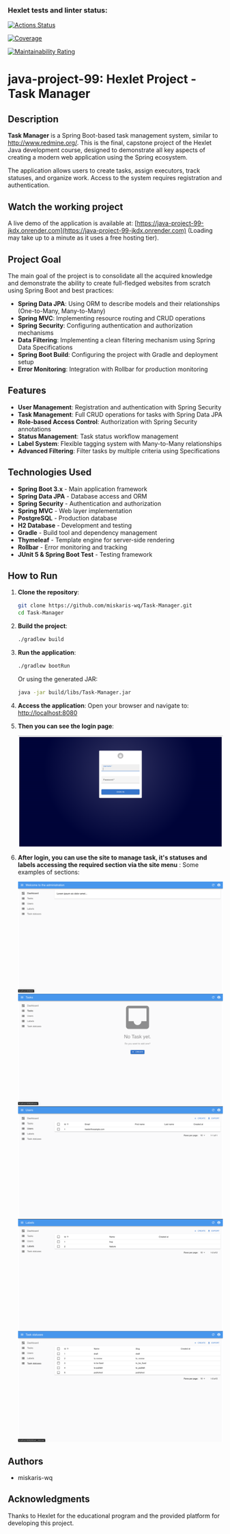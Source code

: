 ### Hexlet tests and linter status:
[![Actions Status](https://github.com/miskaris-wq/java-project-99/actions/workflows/hexlet-check.yml/badge.svg)](https://github.com/miskaris-wq/java-project-99/actions)

[![Coverage](https://sonarcloud.io/api/project_badges/measure?project=miskaris-wq_java-project-99&metric=coverage)](https://sonarcloud.io/summary/new_code?id=miskaris-wq_java-project-99)

[![Maintainability Rating](https://sonarcloud.io/api/project_badges/measure?project=miskaris-wq_java-project-99&metric=sqale_rating)](https://sonarcloud.io/summary/new_code?id=miskaris-wq_java-project-99)
# java-project-99: Hexlet Project - Task Manager

## Description

**Task Manager** is a Spring Boot-based task management system, similar to http://www.redmine.org/. This is the final, capstone project of the Hexlet Java development course, designed to demonstrate all key aspects of creating a modern web application using the Spring ecosystem.

The application allows users to create tasks, assign executors, track statuses, and organize work. Access to the system requires registration and authentication.

## Watch the working project

A live demo of the application is available at: [https://java-project-99-jkdx.onrender.com](https://java-project-99-jkdx.onrender.com) (Loading may take up to a minute as it uses a free hosting tier).

## Project Goal

The main goal of the project is to consolidate all the acquired knowledge and demonstrate the ability to create full-fledged websites from scratch using Spring Boot and best practices:

*   **Spring Data JPA**: Using ORM to describe models and their relationships (One-to-Many, Many-to-Many)
*   **Spring MVC**: Implementing resource routing and CRUD operations
*   **Spring Security**: Configuring authentication and authorization mechanisms
*   **Data Filtering**: Implementing a clean filtering mechanism using Spring Data Specifications
*   **Spring Boot Build**: Configuring the project with Gradle and deployment setup
*   **Error Monitoring**: Integration with Rollbar for production monitoring

## Features

*   **User Management**: Registration and authentication with Spring Security
*   **Task Management**: Full CRUD operations for tasks with Spring Data JPA
*   **Role-based Access Control**: Authorization with Spring Security annotations
*   **Status Management**: Task status workflow management
*   **Label System**: Flexible tagging system with Many-to-Many relationships
*   **Advanced Filtering**: Filter tasks by multiple criteria using Specifications

## Technologies Used

*   **Spring Boot 3.x** - Main application framework
*   **Spring Data JPA** - Database access and ORM
*   **Spring Security** - Authentication and authorization
*   **Spring MVC** - Web layer implementation
*   **PostgreSQL** - Production database
*   **H2 Database** - Development and testing
*   **Gradle** - Build tool and dependency management
*   **Thymeleaf** - Template engine for server-side rendering
*   **Rollbar** - Error monitoring and tracking
*   **JUnit 5 & Spring Boot Test** - Testing framework

## How to Run

1.  **Clone the repository**:
    ```bash
    git clone https://github.com/miskaris-wq/Task-Manager.git
    cd Task-Manager
    ```

2. **Build the project**:
    ```bash
    ./gradlew build
    ```

3. **Run the application**:
    ```bash
    ./gradlew bootRun
    ```
    Or using the generated JAR:
    ```bash
    java -jar build/libs/Task-Manager.jar
    ```

4. **Access the application**:
    Open your browser and navigate to: [http://localhost:8080](http://localhost:8080)

5. **Then you can see the login page**:

   ![](/photos/photo_1.png)

6. **After login, you can use the site to manage task, it's statuses and labels accessing the required section via the site menu** :
    Some examples of sections:

   ![](/photos/main_page.png)
   ![](/photos/tasks.png)
   ![](/photos/users.png)
   ![](/photos/labels.png)
   ![](/photos/statuses.png)
    
## Authors

*   miskaris-wq

## Acknowledgments

Thanks to Hexlet for the educational program and the provided platform for developing this project.
